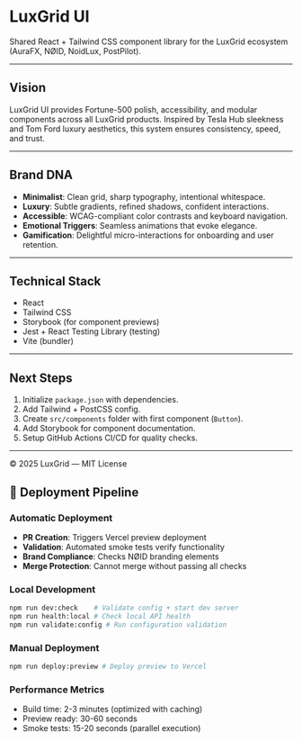 # LuxGrid UI

Shared React + Tailwind CSS component library for the LuxGrid ecosystem (AuraFX, NØID, NoidLux, PostPilot).

---

## Vision
LuxGrid UI provides Fortune-500 polish, accessibility, and modular components across all LuxGrid products. Inspired by Tesla Hub sleekness and Tom Ford luxury aesthetics, this system ensures consistency, speed, and trust.

---

## Brand DNA
- **Minimalist**: Clean grid, sharp typography, intentional whitespace.  
- **Luxury**: Subtle gradients, refined shadows, confident interactions.  
- **Accessible**: WCAG-compliant color contrasts and keyboard navigation.  
- **Emotional Triggers**: Seamless animations that evoke elegance.  
- **Gamification**: Delightful micro-interactions for onboarding and user retention.

---

## Technical Stack
- React  
- Tailwind CSS  
- Storybook (for component previews)  
- Jest + React Testing Library (testing)  
- Vite (bundler)  

---

## Next Steps
1. Initialize `package.json` with dependencies.  
2. Add Tailwind + PostCSS config.  
3. Create `src/components` folder with first component (`Button`).  
4. Add Storybook for component documentation.  
5. Setup GitHub Actions CI/CD for quality checks.  

---

© 2025 LuxGrid — MIT License

## 🚀 Deployment Pipeline

### Automatic Deployment
- **PR Creation**: Triggers Vercel preview deployment
- **Validation**: Automated smoke tests verify functionality  
- **Brand Compliance**: Checks NØID branding elements
- **Merge Protection**: Cannot merge without passing all checks

### Local Development
```bash
npm run dev:check    # Validate config + start dev server
npm run health:local # Check local API health
npm run validate:config # Run configuration validation
```

### Manual Deployment
```bash
npm run deploy:preview # Deploy preview to Vercel
```

### Performance Metrics
- Build time: 2-3 minutes (optimized with caching)
- Preview ready: 30-60 seconds
- Smoke tests: 15-20 seconds (parallel execution)
